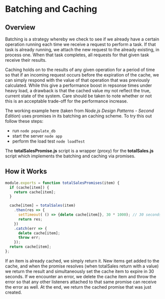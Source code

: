 # Batching and Caching

## Overview
Batching is a strategy whereby we check to see if we already have a certain operation running each time we receive a request to perform a task. If that task is already running, we attach the new request to the already existing, in process one. When that task completes, all requests for that given task receive their results. 

Caching holds on to the results of any given operation for a period of time so that if an incoming request occurs before the expiration of the cache, we can simply respond with the value of that operation that was previously calculated. While this give a performance boost in repsonse times under heavy load, a drawback is that the cached value my not reflect the true, current state of the system. Care should be taken to note whether or not this is an acceptable trade-off for the performance increase.

The working example here (taken from *Node.js Design Patterns - Second Edition*) uses promises in its batching an caching scheme. To try this out follow these steps:
* run `node populate_db`
* start the server `node app`
* perform the load test `node loadTest`

The **totalSalesPromise.js** script is a wrapper (proxy) for the **totalSales.js** script which implements the batching and caching via promises.

## How it Works
``` javascript
module.exports = function totalSalesPromises(item) {
  if (cache[item]) {
    return cache[item];
  }

  cache[item] = totalSales(item)
    .then(res => {
      setTimeout( () => {delete cache[item]}, 30 * 1000); // 30 seconds expiry
      return res;
    })
    .catch(err => {
      delete cache[item];
      throw err;
    });
  return cache[item];
};
```
If an item is already cached, we simply return it. New items get added to the cache, and when the promise resolves (when totalSales return with a value) we return the result and simultaneously set the cache item to expire in 30 seconds. If we encounter an error, we delete the cache item and throw the error so that any other listeners attached to that same promise can receive the error as well. At the end, we return the cached promise that was just created.